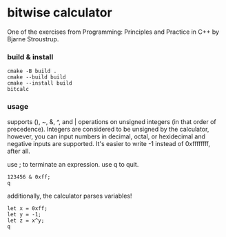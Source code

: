 # bitwise calculator

One of the exercises from Programming: Principles and Practice in C++ by Bjarne Stroustrup.

### build & install
```
cmake -B build .
cmake --build build
cmake --install build
bitcalc
```

### usage
supports (), ~, &, ^, and | operations on unsigned integers (in that order of precedence). Integers are considered to be unsigned by the calculator, however, you can input numbers in decimal, octal, or hexidecimal and negative inputs are supported. It's easier to write -1 instead of 0xffffffff, after all.

use ; to terminate an expression. use q to quit.

```
123456 & 0xff;
q
```

additionally, the calculator parses variables!

```
let x = 0xff;
let y = -1;
let z = x^y;
q
```
